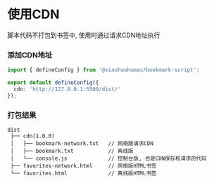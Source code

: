 # 使用CDN

脚本代码不打包到书签中, 使用时通过请求CDN地址执行

### 添加CDN地址

```ts
import { defineConfig } from '@xiaohuohumax/bookmark-script';

export default defineConfig({
  cdn: 'http://127.0.0.1:5500/dist/'
});
```

### 打包结果

```text
dist
 ├── cdn(1.0.0)
 │   ├── bookmark-network.txt   // 网络版请求CDN
 │   ├── bookmark.txt           // 离线版
 │   └── console.js             // 控制台版, 也是CDN保存和请求的代码
 ├── favorites-network.html     // 网络版HTML书签
 └── favorites.html             // 离线版HTML书签
```